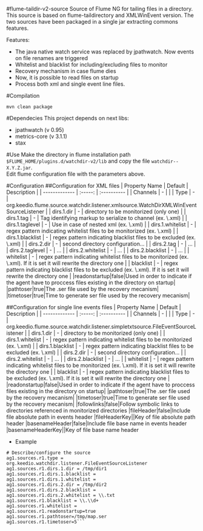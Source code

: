 #flume-taildir-v2-source
Source of Flume NG for tailing files in a directory. This source is based on flume-taildirectory and XMLWinEvent version. The two sources have been packaged in a single jar extracting commons features.

Features:
* The java native watch service was replaced by jpathwatch. Now events on file renames are triggered
* Whitelist and blacklist for including/excluding files to monitor
* Recovery mechanism in case flume dies
* Now, it is possible to read files on startup
* Process both xml and single event line files.

#Compilation
```
mvn clean package
```

#Dependecies
This project depends on next libs:
* jpathwatch (v 0.95)
* metrics-core (v 3.1.1)
* stax

#Use
Make the directory in flume installation path ```$FLUME_HOME/plugins.d/watchdir-v2/lib``` and copy the file   ```watchdir--X.Y.Z.jar```.  
Edit flume configuration file with the parameters above.

#Configuration
##Configuration for XML files
| Property Name | Default | Description |
| ------------- | :-----: | :---------- |
| Channels | - |  |
| Type | - | org.keedio.flume.source.watchdir.listener.xmlsource.WatchDirXMLWinEventSourceListener |
| dirs.1.dir | - | directory to be monitorized (only one) |
| dirs.1.tag | - | Tag identifying markup to serialize to channel (ex. \\.xml) |
| dirs.1.taglevel | - | Use in case of nested xml (ex. \\.xml) |
| dirs.1.whitelist | - | regex pattern indicating whitelist files to be monitorized (ex. \\.xml) |
| dirs.1.blacklist | - | regex pattern indicating blacklist files to be excluded (ex. \\.xml) |
| dirs.2.dir | - | second directory configuration... |
| dirs.2.tag | - | ... |
| dirs.2.taglevel | - | ... |
| dirs.2.whitelist | - | ... |
| dirs.2.blacklist | - | ... |
| whitelist | - | regex pattern indicating whitelist files to be monitorized (ex. \\.xml). If it is set it will rewrite the directory one |
| blacklist | - | regex pattern indicating blacklist files to be excluded (ex. \\.xml). If it is set it will rewrite the directory one |
|readonstartup|false|Used in order to indicate if the agent have to proccess files existing in the directory on startup|
|pathtoser|true|The .ser file used by the recovery mecanism|
|timetoser|true|Time to generate ser file used by the recovery mecanism|

##Configuration for single line events files
| Property Name | Default | Description |
| ------------- | :-----: | :---------- |
| Channels | - |  |
| Type | - | org.keedio.flume.source.watchdir.listener.simpletxtsource.FileEventSourceListener |
| dirs.1.dir | - | directory to be monitorized (only one) |
| dirs.1.whitelist | - | regex pattern indicating whitelist files to be monitorized (ex. \\.xml) |
| dirs.1.blacklist | - | regex pattern indicating blacklist files to be excluded (ex. \\.xml) |
| dirs.2.dir | - | second directory configuration... |
| dirs.2.whitelist | - | ... |
| dirs.2.blacklist | - | ... |
| whitelist | - | regex pattern indicating whitelist files to be monitorized (ex. \\.xml). If it is set it will rewrite the directory one |
| blacklist | - | regex pattern indicating blacklist files to be excluded (ex. \\.xml). If it is set it will rewrite the directory one |
|readonstartup|false|Used in order to indicate if the agent have to proccess files existing in the directory on startup|
|pathtoser|true|The .ser file used by the recovery mecanism|
|timetoser|true|Time to generate ser file used by the recovery mecanism|
|followlinks|false|Follow symbolic links to directories referenced in monitorized directories
|fileHeader|false|Include file absolute path in events header
|fileHeaderKey||Key of file absolute path header
|basenameHeader|false|Include file base name in events header
|basenameHeaderKey||Key of file base name header

* Example
```
# Describe/configure the source
ag1.sources.r1.type = org.keedio.watchdir.listener.FileEventSourceListener
ag1.sources.r1.dirs.1.dir = /tmp/dir1
ag1.sources.r1.dirs.1.blacklist =
ag1.sources.r1.dirs.1.whitelist =
ag1.sources.r1.dirs.2.dir = /tmp/dir2
ag1.sources.r1.dirs.2.blacklist =
ag1.sources.r1.dirs.2.whitelist = \\.txt
ag1.sources.r1.blacklist = \\.\\d+
ag1.sources.r1.whitelist =
ag1.sources.r1.readonstartup=true
ag1.sources.r1.pathtoser=/tmp/map.ser
ag1.sources.r1.timetoser=5```
